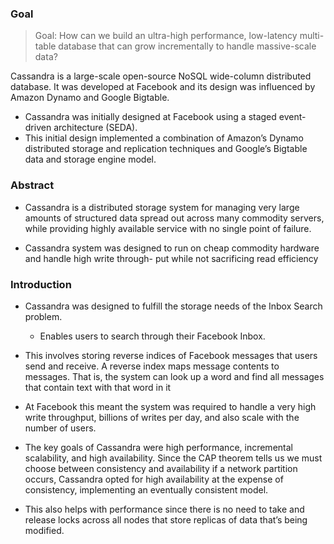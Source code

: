 ### Goal

>  Goal: How can we build an ultra-high performance, low-latency multi-table database that can grow incrementally to handle massive-scale data?

Cassandra is a large-scale open-source NoSQL wide-column distributed database. It was developed at Facebook and its design was influenced by Amazon Dynamo and Google Bigtable.
* Cassandra was initially designed at Facebook using a staged event-driven architecture (SEDA).
* This initial design implemented a combination of Amazon’s Dynamo distributed storage and replication techniques and Google’s Bigtable data and storage engine model. 

### Abstract

* Cassandra is a distributed storage system for managing very
large amounts of structured data spread out across many
commodity servers, while providing highly available service
with no single point of failure.

* Cassandra system was designed to run on
cheap commodity hardware and handle high write through-
put while not sacrificing read efficiency

### Introduction

* Cassandra was designed to fulfill the storage needs of the Inbox Search problem.
  * Enables users to search through their Facebook Inbox.
* This involves storing reverse indices of Facebook messages that users send and receive. A reverse index maps message contents to messages. That is, the system can look up a word and find all messages that contain text with that word in it 
  
* At Facebook this meant the system was required to handle a very high write throughput, billions
of writes per day, and also scale with the number of users.


* The key goals of Cassandra were high performance, incremental scalability, and high availability. Since the CAP theorem tells us we must choose between consistency and availability if a network partition occurs, Cassandra opted for high availability at the expense of consistency, implementing an eventually consistent model.
* This also helps with performance since there is no need to take and release locks across all nodes that store replicas of data that’s being modified.
